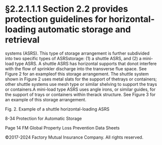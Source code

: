 # §2.2.1.1.1 Section 2.2 provides protection guidelines for horizontal-loading automatic storage and retrieval



systems (ASRS). This type of storage arrangement is further subdivided into two specific types of ASRSstorage: (1) a shuttle ASRS, and (2) a mini-load type ASRS. A shuttle ASRS has horizontal supports that donot interfere with the flow of sprinkler discharge into the transverse flue space. See Figure 2 for an exampleof this storage arrangement. The shuttle system shown in Figure 2 uses metal slats for the support of thetrays or containers; other shuttle systems use mesh type or similar shelving to support the trays or containers.A mini-load type ASRS uses angle irons, or similar guides, for the support of trays or containers within therack structure. See Figure 3 for an example of this storage arrangement.

Fig. 2. Example of a shuttle horizontal-loading ASRS

8-34 Protection for Automatic Storage

Page 14 FM Global Property Loss Prevention Data Sheets

©2017-2024 Factory Mutual Insurance Company. All rights reserved.